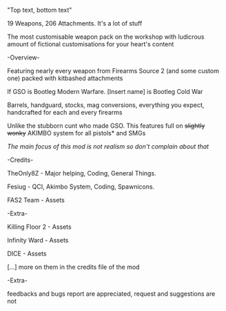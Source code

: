 "Top text, bottom text"

19 Weapons, 206 Attachments. It's a lot of stuff 

The most customisable weapon pack on the workshop with ludicrous amount of fictional customisations for your heart's content

-Overview-

Featuring nearly every weapon from Firearms Source 2 (and some custom one) packed with kitbashed attachments

If GSO is Bootleg Modern Warfare. [Insert name] is Bootleg Cold War

Barrels, handguard, stocks, mag conversions, everything you expect, handcrafted for each and every firearms

Unlike the stubborn cunt who made GSO. This features full on ~~slightly wonky~~ AKIMBO system for all pistols* and SMGs

*The main focus of this mod is not realism so don't complain about that*

-Credits-

TheOnly8Z - Major helping, Coding, General Things.

Fesiug - QCI, Akimbo System, Coding, Spawnicons.

FAS2 Team - Assets

-Extra-

Killing Floor 2 - Assets

Infinity Ward - Assets 

DICE - Assets

[...]
more on them in the credits file of the mod

-Extra-



feedbacks and bugs report are appreciated, request and suggestions are not